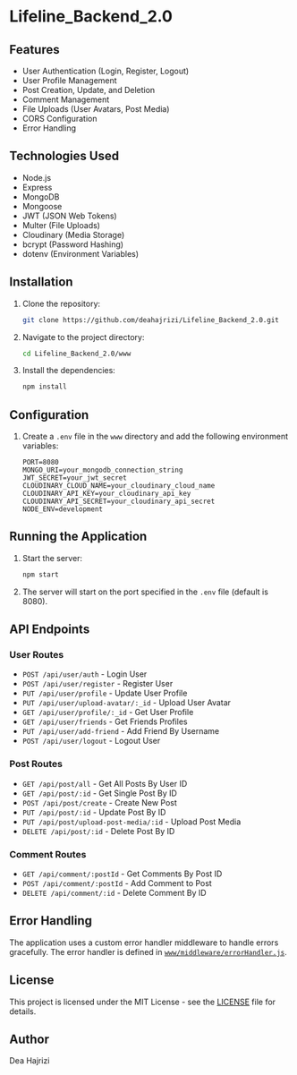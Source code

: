 # Lifeline_Backend_2.0
 
 ## Features
- User Authentication (Login, Register, Logout)
- User Profile Management
- Post Creation, Update, and Deletion
- Comment Management
- File Uploads (User Avatars, Post Media)
- CORS Configuration
- Error Handling

## Technologies Used
- Node.js
- Express
- MongoDB
- Mongoose
- JWT (JSON Web Tokens)
- Multer (File Uploads)
- Cloudinary (Media Storage)
- bcrypt (Password Hashing)
- dotenv (Environment Variables)

## Installation
1. Clone the repository:
    ```sh
    git clone https://github.com/deahajrizi/Lifeline_Backend_2.0.git
    ```
2. Navigate to the project directory:
    ```sh
    cd Lifeline_Backend_2.0/www
    ```
3. Install the dependencies:
    ```sh
    npm install
    ```

## Configuration
1. Create a `.env` file in the `www` directory and add the following environment variables:
    ```env
    PORT=8080
    MONGO_URI=your_mongodb_connection_string
    JWT_SECRET=your_jwt_secret
    CLOUDINARY_CLOUD_NAME=your_cloudinary_cloud_name
    CLOUDINARY_API_KEY=your_cloudinary_api_key
    CLOUDINARY_API_SECRET=your_cloudinary_api_secret
    NODE_ENV=development
    ```

## Running the Application
1. Start the server:
    ```sh
    npm start
    ```
2. The server will start on the port specified in the `.env` file (default is 8080).

## API Endpoints
### User Routes
- `POST /api/user/auth` - Login User
- `POST /api/user/register` - Register User
- `PUT /api/user/profile` - Update User Profile
- `PUT /api/user/upload-avatar/:_id` - Upload User Avatar
- `GET /api/user/profile/:_id` - Get User Profile
- `GET /api/user/friends` - Get Friends Profiles
- `PUT /api/user/add-friend` - Add Friend By Username
- `POST /api/user/logout` - Logout User

### Post Routes
- `GET /api/post/all` - Get All Posts By User ID
- `GET /api/post/:id` - Get Single Post By ID
- `POST /api/post/create` - Create New Post
- `PUT /api/post/:id` - Update Post By ID
- `PUT /api/post/upload-post-media/:id` - Upload Post Media
- `DELETE /api/post/:id` - Delete Post By ID

### Comment Routes
- `GET /api/comment/:postId` - Get Comments By Post ID
- `POST /api/comment/:postId` - Add Comment to Post
- `DELETE /api/comment/:id` - Delete Comment By ID

## Error Handling
The application uses a custom error handler middleware to handle errors gracefully. The error handler is defined in [`www/middleware/errorHandler.js`](www/middleware/errorHandler.js).

## License
This project is licensed under the MIT License - see the [LICENSE](LICENSE) file for details.

## Author
Dea Hajrizi